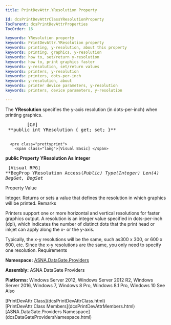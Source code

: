 ```yaml
---
title: PrintDevAttr.YResolution Property

Id: dcsPrintDevAttrClassYResolutionProperty
TocParent: dcsPrintDevAttrProperties
TocOrder: 16

keywords: YResolution property
keywords: PrintDevAttr.YResolution property
keywords: printing, y-resolution, about this property
keywords: printing, graphics, y-resolution
keywords: how to, set/return y-resolution
keywords: how to, print graphics faster
keywords: y-resolution, set/return values
keywords: printers, y-resolution
keywords: printers, dots-per-inch
keywords: y-resolution, about
keywords: printer device parameters, y-resolution
keywords: printers, device parameters, y-resolution

---
```


The **YResolution** specifies the y-axis resolution (in dots-per-inch) when printing graphics.
<pre class="prettyprint">
        <span class="lang">[C#]</span>
 **public int YResolution { get; set; }** 
      </pre>
      <pre class="prettyprint">
        <span class="lang">[Visual Basic] </span>
 **public Property YResolution As Integer** 
      </pre>
      <pre class="prettyprint">
        <span class="lang">[Visual RPG]</span>
 **BegProp YResolution Access(*Public) Type(*Integer) Len(4)
   BegGet,    BegSet** 
      </pre>

Property Value

Integer. Returns or sets a value that defines the resolution in which graphics will be printed. 
Remarks

Printers support one or more horizontal and vertical resolutions for faster graphics output. A resolution is an integer value specified in dots-per-inch (dpi), which indicates the number of distinct dots that the print head or inkjet can apply along the x- or the y-axis.

Typically, the x-y resolutions will be the same, such as300 x 300, or 600 x 600, etc. Since the x-y resolutions are the same, you only need to specify one resolution.
Requirements

**Namespace:** [ ASNA.DataGate.Providers](dcsDataGateProvidersNamespace.html) 

**Assembly:** ASNA DataGate Providers

**Platforms:** Windows Server 2012, Windows Server 2012 R2, Windows Server 2016, Windows 7, Windows 8 Pro, Windows 8.1 Pro, Windows 10
See Also

<dl />
      [PrintDevAttr Class](dcsPrintDevAttrClass.html)
      <br />
      [PrintDevAttr Class Members](dcsPrintDevAttrMembers.html)
      <br />
      [ASNA.DataGate.Providers Namespace](dcsDataGateProvidersNamespace.html)

